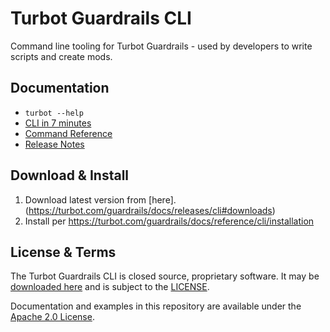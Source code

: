 # Turbot Guardrails CLI

Command line tooling for Turbot Guardrails - used by developers to write scripts and
create mods.

## Documentation

* `turbot --help`
* [CLI in 7 minutes](https://turbot.com/guardrails/docs/7-minute-labs/cli)
* [Command Reference](https://turbot.com/guardrails/docs/reference/cli/commands)
* [Release Notes](https://turbot.com/guardrails/docs/releases/cli)

## Download & Install

1. Download latest version from [here].(https://turbot.com/guardrails/docs/releases/cli#downloads)
2. Install per https://turbot.com/guardrails/docs/reference/cli/installation

## License & Terms

The Turbot Guardrails CLI is closed source, proprietary software. It may be [downloaded
here](https://turbot.com/guardrails/docs/releases/cli#downloads) and is subject to the [LICENSE](./LICENSE).

Documentation and examples in this repository are available under the [Apache
2.0 License](./LICENSE-DOCS).
